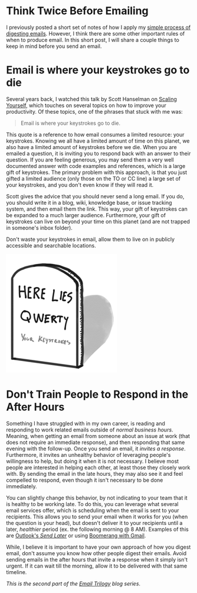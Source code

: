 # Think Twice Before Emailing


I previously posted a short set of notes of how I apply my [simple process of digesting emails](/post/simple-email-process/). However, I think there are some other important rules of when to produce email. In this short post, I will share a couple things to keep in mind before you send an email.

# Email is where your keystrokes go to die

Several years back, I watched this talk by Scott Hanselman on [Scaling Yourself](https://www.youtube.com/watch?v=FS1mnISoG7U), which touches on several topics on how to improve your productivity. Of these topics, one of the phrases that stuck with me was:

> Email is where your keystrokes go to die.

This quote is a reference to how email consumes a limited resource: your keystrokes. Knowing we all have a limited amount of time on this planet, we also have a limited amount of keystrokes before we die. When you are emailed a question, it is inviting you to respond back with an answer to their question. If you are feeling generous, you may send them a very well documented answer with code examples and references, which is a large gift of keystrokes. The primary problem with this approach, is that you just gifted a limited audience (only those on the TO or CC line) a large set of your keystrokes, and you don't even know if they will read it.

Scott gives the advice that you should never send a long email. If you do, you should write it in a blog, wiki, knowledge base, or issue tracking system, and then email them the link. This way, your gift of keystrokes can be expanded to a much larger audience. Furthermore, your gift of keystrokes can live on beyond your time on this planet (and are not trapped in someone's inbox folder).

Don't waste your keystrokes in email, allow them to live on in publicly accessible and searchable locations.

![QWERTY Gravestone](keystrokes-gravestone.png)

# Don't Train People to Respond in the After Hours

Something I have struggled with in my own career, is reading and responding to work related emails outside of _normal business hours_. Meaning, when getting an email from someone about an issue at work (that does not require an immediate response), and then responding that same evening with the follow-up. Once you send an email, it *invites a response*. Furthermore, it invites an unhealthy behavior of leveraging people's willingness to help, but doing it when it is not necessary. I believe most people are interested in helping each other, at least those they closely work with. By sending the email in the late hours, they may also see it and feel compelled to respond, even though it isn't necessary to be done immediately.

You can slightly change this behavior, by not indicating to your team that it is healthy to be working late. To do this, you can leverage what several email services offer, which is scheduling when the email is sent to your recipients. This allows you to send your email when it works for you (when the question is your head), but doesn't deliver it to your recipients until a later, _healthier_ period (ex. the following morning @ 8 AM). Examples of this are [Outlook's _Send Later_](https://support.office.com/en-us/article/delay-or-schedule-the-delivery-of-email-messages-in-outlook-for-mac-a02097de-76c2-4895-9557-0818ef229024) or using [Boomerang with Gmail](https://www.boomeranggmail.com/).

While, I believe it is important to have your own approach of how you digest email, don't assume you know how other people digest their emails. Avoid sending emails in the after hours that invite a response when it simply isn't urgent. If it can wait till the morning, allow it to be delivered with that same timeline.

_This is the second part of the [Email Trilogy](/blog-series#email-trilogy) blog series_.

